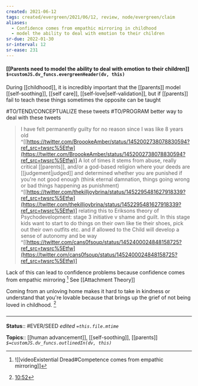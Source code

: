 ```yaml
---
created: 2021-06-12
tags: created/evergreen/2021/06/12, review, node/evergreen/claim
aliases:
  - Confidence comes from empathic mirroring in childhood
  - model the ability to deal with emotion to their children
sr-due: 2022-01-30
sr-interval: 12
sr-ease: 231
---
```


#### [[Parents need to model the ability to deal with emotion to their children]] `$=customJS.dv_funcs.evergreenHeader(dv, this)`

During [[childhood]], it is incredibly important that the [[parents]] model [[self-soothing]], [[self care]], [[self-love|self-validation]], but if [[parents]] fail to teach these things sometimes the opposite can be taught

#TO/TEND/CONCEPTUALIZE these tweets
#TO/PROGRAM better way to deal with these tweets
> I have felt permanently guilty for no reason since I was like 8 years old
^[[https://twitter.com/BroookeAmber/status/1452002738078830594?ref_src=twsrc%5Etfw](https://twitter.com/BroookeAmber/status/1452002738078830594?ref_src=twsrc%5Etfw)]
> A lot of times it stems from abuse, really critical [[parents]], and/or a god-based religion where your deeds are [[judgement|judged]] and determined whether you are punished if you're not good enough (think eternal damnation, things going wrong or bad things happening as punishment)
^[[https://twitter.com/thekilljoybrina/status/1452295481627918339?ref_src=twsrc%5Etfw](https://twitter.com/thekilljoybrina/status/1452295481627918339?ref_src=twsrc%5Etfw)]
> relating this to Eriksons theory of Psychodevelopment: stage 3 initiative v shame and guilt. In this stage kids want to start to do things on their own like tie their shoes, pick out their own outfits etc. and if allowed to the Child will develop a sense of autonomy and be way
^[[https://twitter.com/cans0fsoup/status/1452400024848158725?ref_src=twsrc%5Etfw](https://twitter.com/cans0fsoup/status/1452400024848158725?ref_src=twsrc%5Etfw)]

Lack of this can lead to confidence problems because confidence comes from empathic mirroring [^1] See [[Attachment Theory]]

Coming from an unloving home makes it hard to take in kindness or understand that you're lovable because that brings up the grief of not being loved in childhood. [^2]

### <hr class="footnote"/>

**Status**:: #EVER/SEED 
*edited `=this.file.mtime`*

**Topics**:: [[human advancement]], [[self-soothing]], [[parents]]
*`$=customJS.dv_funcs.outlinedIn(dv, this)`*

[^1]: ![[videoExistential Dread#Competence comes from empathic mirroring]]
[^2]: [10:52](https://www.youtube.com/watch?v=upAdaOmiRX8#t=652.6708148474121)